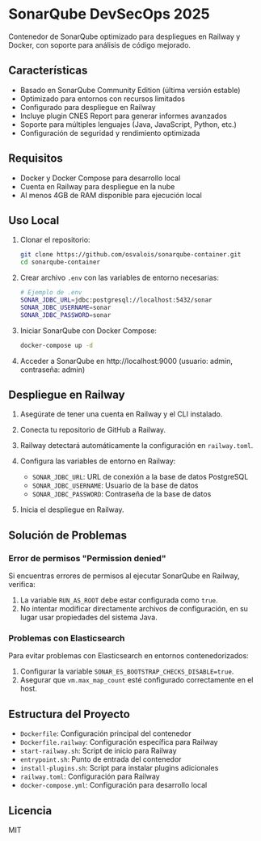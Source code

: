 # SonarQube DevSecOps 2025

Contenedor de SonarQube optimizado para despliegues en Railway y Docker, con soporte para análisis de código mejorado.

## Características

- Basado en SonarQube Community Edition (última versión estable)
- Optimizado para entornos con recursos limitados
- Configurado para despliegue en Railway
- Incluye plugin CNES Report para generar informes avanzados
- Soporte para múltiples lenguajes (Java, JavaScript, Python, etc.)
- Configuración de seguridad y rendimiento optimizada

## Requisitos

- Docker y Docker Compose para desarrollo local
- Cuenta en Railway para despliegue en la nube
- Al menos 4GB de RAM disponible para ejecución local

## Uso Local

1. Clonar el repositorio:
   ```bash
   git clone https://github.com/osvalois/sonarqube-container.git
   cd sonarqube-container
   ```

2. Crear archivo `.env` con las variables de entorno necesarias:
   ```bash
   # Ejemplo de .env
   SONAR_JDBC_URL=jdbc:postgresql://localhost:5432/sonar
   SONAR_JDBC_USERNAME=sonar
   SONAR_JDBC_PASSWORD=sonar
   ```

3. Iniciar SonarQube con Docker Compose:
   ```bash
   docker-compose up -d
   ```

4. Acceder a SonarQube en http://localhost:9000 (usuario: admin, contraseña: admin)

## Despliegue en Railway

1. Asegúrate de tener una cuenta en Railway y el CLI instalado.

2. Conecta tu repositorio de GitHub a Railway.

3. Railway detectará automáticamente la configuración en `railway.toml`.

4. Configura las variables de entorno en Railway:
   - `SONAR_JDBC_URL`: URL de conexión a la base de datos PostgreSQL
   - `SONAR_JDBC_USERNAME`: Usuario de la base de datos
   - `SONAR_JDBC_PASSWORD`: Contraseña de la base de datos

5. Inicia el despliegue en Railway.

## Solución de Problemas

### Error de permisos "Permission denied"

Si encuentras errores de permisos al ejecutar SonarQube en Railway, verifica:

1. La variable `RUN_AS_ROOT` debe estar configurada como `true`.
2. No intentar modificar directamente archivos de configuración, en su lugar usar propiedades del sistema Java.

### Problemas con Elasticsearch

Para evitar problemas con Elasticsearch en entornos contenedorizados:

1. Configurar la variable `SONAR_ES_BOOTSTRAP_CHECKS_DISABLE=true`.
2. Asegurar que `vm.max_map_count` esté configurado correctamente en el host.

## Estructura del Proyecto

- `Dockerfile`: Configuración principal del contenedor
- `Dockerfile.railway`: Configuración específica para Railway
- `start-railway.sh`: Script de inicio para Railway
- `entrypoint.sh`: Punto de entrada del contenedor
- `install-plugins.sh`: Script para instalar plugins adicionales
- `railway.toml`: Configuración para Railway
- `docker-compose.yml`: Configuración para desarrollo local

## Licencia

MIT